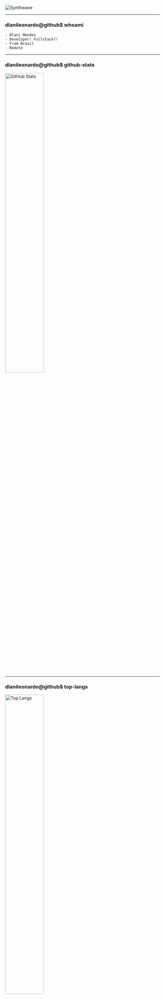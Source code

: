 ![Synthwave](./img/126456.png)

---

### dlanileonardo@github$ whoami
```
- Dlani Mendes
- Developer! Fullstack?!
- From Brazil
- Remote
```
---

### dlanileonardo@github$ github-stats
<img width="50%" alt="GitHub Stats" src="https://github-readme-stats-ten-gilt.vercel.app/api?username=dlanileonardo&theme=synthwave&count_private=true" />

---

### dlanileonardo@github$ top-langs
<img width="50%" alt="Top Langs" src="https://github-readme-stats-ten-gilt.vercel.app/api/top-langs/?username=dlanileonardo&layout=compact&count_private=true&theme=synthwave" />

---

<!--
### dlanileonardo@github$ spotify stats
[![spotify-github-profile](https://spotify-github-profile.vercel.app/api/view?uid=mrdlani&cover_image=true)](https://github.com/kittinan/spotify-github-profile)
-->

<!--
<marquee>
  <h4>Synthwave is Awesome!</h4>
</marquee> 
-->

